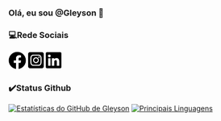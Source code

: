 ### Olá, eu sou @Gleyson 👋

### 💻Rede Sociais

[<img src="/icons/facebook-brands.svg" width="35">](https://www.facebook.com/gleyson.andrade.520) 
[<img src="/icons/instagram-square-brands.svg" width="31">](https://www.instagram.com/gleyson_alves_andrade/)
[<img src="/icons/linkedin-brands.svg" width="31">](https://www.linkedin.com/in/gleyson-andrade-a71a65120/)

### :heavy_check_mark:Status Github
[![Estatísticas do GitHub de Gleyson](https://github-readme-stats.vercel.app/api?username=gleysonandrade&show_icons=true)](https://github.com/gleysonandrade/github-readme-stats)
[![Principais Linguagens](https://github-readme-stats.vercel.app/api/top-langs/?username=gleysonandrade&layout=compact)](https://github.com/gleysonandrade/github-readme-stats)
